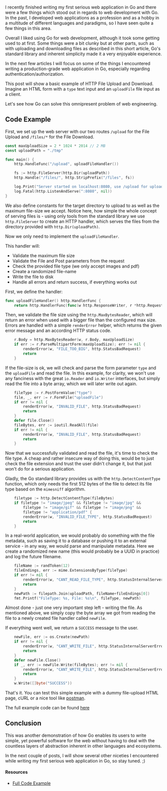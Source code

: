 I recently finished writing my first serious web application in Go and there were a few things which stood out in regards to web development with Go. In the past, I developed web applications as a profession and as a hobby in a multitude of different languages and paradigms, so I have seen quite a few things in this area.

Overall I liked using Go for web development, although it took some getting used to at first. Some things were a bit clunky but at other parts, such as with uploading and downloading files as described in this short article, Go's standard library and inherent simplicity made it a very enjoyable experience.

In the next few articles I will focus on some of the things I encountered writing a production-grade web application in Go, especially regarding authentication/authorization.

This post will show a basic example of HTTP File Upload and Download. Imagine an HTML form with a `type` text input and an `uploadFile` file input as a client.

Let's see how Go can solve this omnipresent problem of web engineering.

## Code Example

First, we set up the web server with our two routes `/upload` for the File Upload and `/files/*` for the File Download.

```go
const maxUploadSize = 2 * 1024 * 2014 // 2 MB 
const uploadPath = "./tmp"

func main() {
    http.HandleFunc("/upload", uploadFileHandler())

    fs := http.FileServer(http.Dir(uploadPath))
    http.Handle("/files/", http.StripPrefix("/files", fs))

    log.Print("Server started on localhost:8080, use /upload for uploading files and /files/{fileName} for downloading files.")
    log.Fatal(http.ListenAndServe(":8080", nil))
}
```

We also define constants for the target directory to upload to as well as the maximum file-size we accept. Notice here, how simple the whole concept of serving files is - using only tools from the standard library we use `http.FileServer` to create an HTTP handler, which serves the files from the directory provided with `http.Dir(uploadPath)`.

Now we only need to implement the `uploadFileHandler`.

This handler will:

* Validate the maximum file size
* Validate the File and Post parameters from the request
* Check the provided file type (we only accept images and pdf)
* Create a randomized file-name
* Write the file to disk
* Handle all errors and return success, if everything works out

First, we define the handler:

```go
func uploadFileHandler() http.HandlerFunc {
    return http.HandlerFunc(func(w http.ResponseWriter, r *http.Request) {
```

Then, we validate the file size using the `http.MaxBytesReader`, which will return an error when used with a bigger file than the configured max size. Errors are handled with a simple `renderError` helper, which returns the given error message and an according HTTP status code.

```go
    r.Body = http.MaxBytesReader(w, r.Body, maxUploadSize)
    if err := r.ParseMultipartForm(maxUploadSize); err != nil {
        renderError(w, "FILE_TOO_BIG", http.StatusBadRequest)
        return
    }
```

If the file-size is ok, we will check and parse the form parameter `type` and the `uploadFile` and read the file. In this example, for clarity, we won't use any fanciness with the great `io.Reader` and `io.Writer` interfaces, but simply read the file into a byte array, which we will later write out again.

```go
    fileType := r.PostFormValue("type")
    file, _, err := r.FormFile("uploadFile")
    if err != nil {
        renderError(w, "INVALID_FILE", http.StatusBadRequest)
        return
    }
    defer file.Close()
    fileBytes, err := ioutil.ReadAll(file)
    if err != nil {
        renderError(w, "INVALID_FILE", http.StatusBadRequest)
        return
    }
```

Now that we successfully validated and read the file, it's time to check the file type. A cheap and rather insecure way of doing this, would be to just check the file extension and trust the user didn't change it, but that just won't do for a serious application.

Gladly, the Go standard library provides us with the `http.DetectContentType` function, which only needs the first 512 bytes of the file to detect its file type based on the `mimesniff` algorithm.

```go
    filetype := http.DetectContentType(fileBytes)
    if filetype != "image/jpeg" && filetype != "image/jpg" &&
        filetype != "image/gif" && filetype != "image/png" &&
        filetype != "application/pdf" {
        renderError(w, "INVALID_FILE_TYPE", http.StatusBadRequest)
        return
    }
```

In a real-world application, we would probably do something with the file metadata, such as saving it to a database or pushing it to an external service - in any way, we would parse and manipulate metadata. Here we create a randomized new name (this would probably be a UUID in practice) and log the future filename.

```go
    fileName := randToken(12)
    fileEndings, err := mime.ExtensionsByType(fileType)
    if err != nil {
        renderError(w, "CANT_READ_FILE_TYPE", http.StatusInternalServerError)
        return
    }
    newPath := filepath.Join(uploadPath, fileName+fileEndings[0])
    fmt.Printf("FileType: %s, File: %s\n", fileType, newPath)
```

Almost done - just one very important step left - writing the file. As mentioned above, we simply copy the byte array we got from reading the file to a newly created file handler called `newFile`.

If everything went well, we return a `SUCCESS` message to the user.

```go
    newFile, err := os.Create(newPath)
    if err != nil {
        renderError(w, "CANT_WRITE_FILE", http.StatusInternalServerError)
        return
    }
    defer newFile.Close()
    if _, err := newFile.Write(fileBytes); err != nil {
        renderError(w, "CANT_WRITE_FILE", http.StatusInternalServerError)
        return
    }
    w.Write([]byte("SUCCESS"))
```

That's it. You can test this simple example with a dummy file-upload HTML page, cURL or a nice tool like [postman](https://www.getpostman.com/).

The full example code can be found [here](https://github.com/zupzup/golang-http-file-upload-download)

## Conclusion

This was another demonstration of how Go enables its users to write simple, yet powerful software for the web without having to deal with the countless layers of abstraction inherent in other languages and ecosystems.

In the next couple of posts, I will show several other niceties I encountered while writing my first serious web application in Go, so stay tuned. ;)

#### Resources

* [Full Code Example](https://github.com/zupzup/golang-http-file-upload-download)

